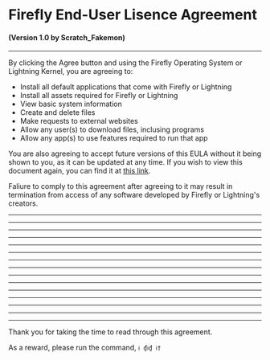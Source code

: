# Firefly End-User Lisence Agreement
#### (Version 1.0 by Scratch_Fakemon)
---
By clicking the Agree button and using the Firefly Operating System or Lightning Kernel, you are agreeing to:
- Install all default applications that come with Firefly or Lightning
- Install all assets required for Firefly or Lightning
- View basic system information
- Create and delete files
- Make requests to external websites
- Allow any user(s) to download files, inclusing programs
- Allow any app(s) to use features required to run that app

You are also agreeing to accept future versions of this EULA without it being shown to you, as it can be updated at any time. If you wish to view this document again, you can find it at [this link](https://scratchfakemon.github.io/Firefly/EULA).

Faliure to comply to this agreement after agreeing to it may result in termination from access of any software developed by Firefly or Lightning's creators.



---
---
----------
----------
-----------
------
---
---
---
---
---
---
----------------
------------------
--------------























                            






























Thank you for taking the time to read through this agreement.

As a reward, please run the command, `ℹ️ ₫ℹ️₫ ℹ️†`
